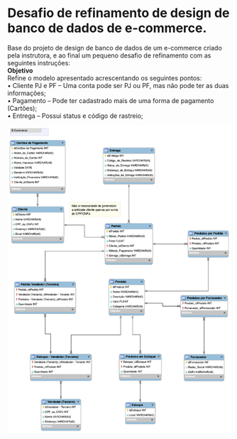 # Desafio de refinamento de design de banco de dados de e-commerce.
Base do projeto de design de banco de dados de um e-commerce criado pela instrutora, e ao final um pequeno desafio de refinamento com as seguintes instruções:\
**Objetivo**\
Refine o modelo apresentado acrescentando os seguintes pontos:\
 • Cliente PJ e PF – Uma conta pode ser PJ ou PF, mas não pode ter as duas informações;\
 • Pagamento – Pode ter cadastrado mais de uma forma de pagamento (Cartões);\
 • Entrega – Possui status e código de rastreio;

![Resultado do Desafio](https://github.com/Viniculis/mysql_refinamento_database_e-commerce/blob/main/E-Commerce_desafio.png)
